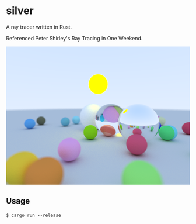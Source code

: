 # silver
A ray tracer written in Rust.

Referenced Peter Shirley's Ray Tracing in One Weekend.

![demo](./image.png)

## Usage

```
$ cargo run --release
```
